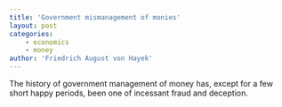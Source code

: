 ```yaml
---
title: 'Government mismanagement of monies'
layout: post
categories:
    - economics
    - money
author: 'Friedrich August von Hayek'
---
```


The history of government management of money has, except for a few short happy periods, been one of incessant fraud and deception.
